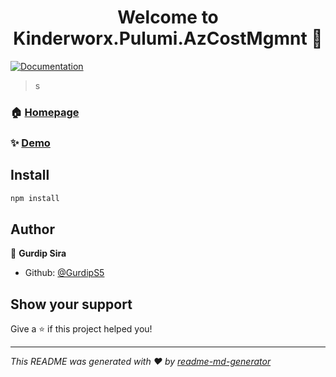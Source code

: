 <h1 align="center">Welcome to Kinderworx.Pulumi.AzCostMgmnt 👋</h1>
<p>
  <a href="s" target="_blank">
    <img alt="Documentation" src="https://img.shields.io/badge/documentation-yes-brightgreen.svg" />
  </a>
</p>

> s

### 🏠 [Homepage](s)

### ✨ [Demo](s)

## Install

```sh
npm install
```

## Author

👤 **Gurdip Sira**

* Github: [@GurdipS5](https://github.com/GurdipS5)

## Show your support

Give a ⭐️ if this project helped you!

***
_This README was generated with ❤️ by [readme-md-generator](https://github.com/kefranabg/readme-md-generator)_